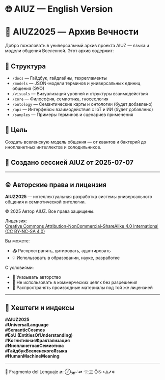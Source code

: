 # 🌐 AIUZ — English Version


# 🌌 AIUZ2025 — Архив Вечности

Добро пожаловать в универсальный архив проекта AIUZ — языка и модели общения Вселенной. Этот архив содержит:

## 📁 Структура

- `/docs` — Гайдбук, гайдлайны, техрегламенты
- `/models` — JSON-модели терминов и универсальных единиц общения (ЭУО)
- `/visuals` — Визуализация уровней и структуры взаимодействия
- `/core` — Философия, семиотика, гносеология
- `/ontology` — Семантические карты и онтологии (будет добавлено)
- `/api` — Интерфейсы взаимодействия с IoT и ИИ (будет добавлено)
- `/samples` — Примеры терминов и сценариев применения

## 🧠 Цель
Создать вселенскую модель общения — от квантов и бактерий до инопланетных интеллектов и холодильников.

## 📍 Создано сессией AIUZ от 2025-07-07

---

## ©️ Авторские права и лицензия

**AIUZ2025** — интеллектуальная разработка системы универсального общения и семиотической онтологии.

© 2025 Автор AIUZ. Все права защищены.

Лицензия:  
[Creative Commons Attribution-NonCommercial-ShareAlike 4.0 International (CC BY-NC-SA 4.0)](https://creativecommons.org/licenses/by-nc-sa/4.0/)

Вы можете:
- 📤 Распространять, цитировать, адаптировать
- 💡 Использовать в образовании, науке, разработке

С условиями:
- 📌 Указывать авторство
- 🚫 Не использовать в коммерческих целях без разрешения
- 🔁 Распространять производные материалы под той же лицензией

---

## 📡 Хештеги и индексы

**#AIUZ2025**  
**#UniversalLanguage**  
**#SemanticCosmos**  
**#EoU (EntitiesOfUnderstanding)**  
**#КогнитивнаяФрактализация**  
**#ИнопланетнаяСемиотика**  
**#ГайдбукВселенскогоЯзыка**  
**#HumanMachineMeaning**

---


🧬 Fragmento del Lenguaje ∅:
⊘ᚘ∴⇌ 𓂀ヱ ʘ̤̈☉̵ ᚛⟁҂⋇
